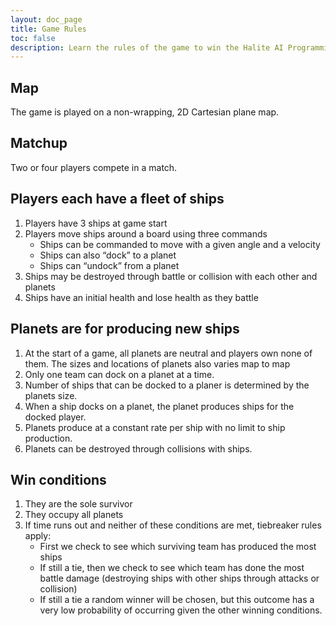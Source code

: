 ```yaml
---
layout: doc_page
title: Game Rules
toc: false
description: Learn the rules of the game to win the Halite AI Programming Challenge.
---
```


## Map
The game is played on a non-wrapping, 2D Cartesian plane map.

## Matchup
Two or four players compete in a match. 

## Players each have a fleet of ships
1. Players have 3 ships at game start
2. Players move ships around a board using three commands
    - Ships can be commanded to move with a given angle and a velocity
    - Ships can also “dock” to  a planet
    - Ships can “undock” from a planet
3. Ships may be destroyed through battle or collision with each other and planets
4. Ships have an initial health and lose health as they battle

## Planets are for producing new ships
1. At the start of a game, all planets are neutral and players own none of them. The sizes and locations of planets also varies map to map
2. Only one team can dock on a planet at a time. 
3. Number of ships that can be docked to a planer is determined by the planets size.
4. When a ship docks on a planet, the planet produces ships for the docked player.
5. Planets produce at a constant rate per ship with no limit to ship production.
6. Planets can be destroyed through collisions with ships.

## Win conditions
1. They are the sole survivor
2. They occupy all planets
3. If time runs out and neither of these conditions are met, tiebreaker rules apply:
    - First we check to see which surviving team has produced the most ships
    - If still a tie, then we check to see which team has done the most battle damage (destroying ships with other ships through attacks or collision)
    - If still a tie a random winner will be chosen, but this outcome has a very low probability of occurring given the other winning conditions.
